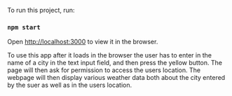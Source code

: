 
To run this project, run:

### `npm start`

Open [http://localhost:3000](http://localhost:3000) to view it in the browser.


To use this app after it loads in the browser the user has to enter in the name of a city in the text input field, and then press the yellow button. The page will then ask for permission to access the users location. The webpage will then display various weather data both about the city entered by the suer as well as in the users location.

